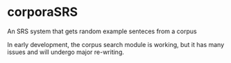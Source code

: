 # corporaSRS
An SRS system that gets random example senteces from a corpus

In early development, the corpus search module is working, but it has many issues and will undergo major re-writing.
